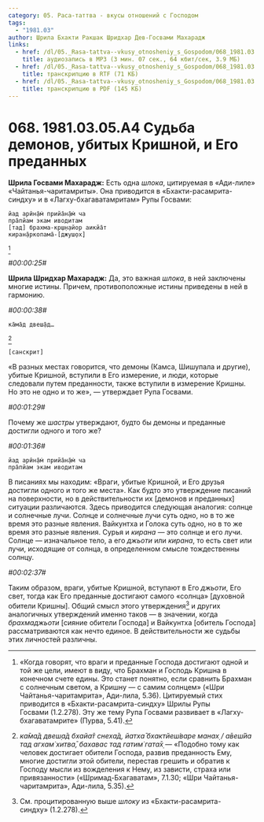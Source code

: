 ```yaml
---
category: 05. Раса-таттва - вкусы отношений с Господом
tags:
  - "1981.03"
author: Шрила Бхакти Ракшак Шридхар Дев-Госвами Махарадж
links:
  - href: /dl/05._Rasa-tattva--vkusy_otnosheniy_s_Gospodom/068_1981.03.05.A4_SridharMj_Sudba_demonov_ubityh_Krishnoy_i_Yego_predannyh.mp3
    title: аудиозапись в MP3 (3 мин. 07 сек., 64 кбит/сек, 3.9 МБ)
  - href: /dl/05._Rasa-tattva--vkusy_otnosheniy_s_Gospodom/068_1981.03.05.A4_SridharMj_Sudba_demonov_ubityh_Krishnoy_i_Yego_predannyh.rtf
    title: транскрипцию в RTF (71 КБ)
  - href: /dl/05._Rasa-tattva--vkusy_otnosheniy_s_Gospodom/068_1981.03.05.A4_SridharMj_Sudba_demonov_ubityh_Krishnoy_i_Yego_predannyh.pdf
    title: транскрипцию в PDF (145 КБ)
---
```


# 068. 1981.03.05.A4 Судьба демонов, убитых Кришной, и Его преданных

**Шрила Госвами Махарадж:** Есть одна *шлока*, цитируемая в «Ади-лиле» «Чайтанья-чаритамриты». Она приводится в «Бхакти-расамрита-синдху» и в «Лагху-бхагаватамритам» Рупы Госвами:

    йад арӣн̣а̄м̇ прийа̄н̣а̄м̇ ча
    пра̄пйам экам иводитам
    [тад] брахма-кр̣ш̣н̣айор аикйа̄т
    киран̣а̄ркопама̄-[джуш̣ох̣]
[^_ftn1]

*#00:00:25#*

**Шрила Шридхар Махарадж:** Да, это важная *шлока*, в ней заключены многие истины. Причем, противоположные истины приведены в ней в гармонию.

*#00:00:38#*

    ка̄ма̄д двеш̣а̄д…
[^_ftn2]

    [санскрит]

«В разных местах говорится, что демоны (Камса, Шишупала и другие), убитые Кришной, вступили в Его измерение, и люди, которые следовали путем преданности, также вступили в измерение Кришны. Но это не одно и то же», — утверждает Рупа Госвами.

*#00:01:29#*

Почему же *шастры* утверждают, будто бы демоны и преданные достигли одного и того же?

*#00:01:36#*

    йад арӣн̣а̄м̇ прийа̄н̣а̄м̇ ча
    пра̄пйам экам иводитам

В писаниях мы находим: «Враги, убитые Кришной, и Его друзья достигли одного и того же места». Как будто это утверждение писаний на поверхности, но в действительности их [демонов и преданных] ситуации различаются. Здесь приводится следующая аналогия: солнце и солнечные лучи. Солнце и солнечные лучи суть одно, но в то же время это разные явления. Вайкунтха и Голока суть одно, но в то же время это разные явления. Сурья и *кирана* — это солнце и его лучи. Солнце — изначальное тело, а его *джьоти* или *кирана*, то есть свет или лучи, исходящие от солнца, в определенном смысле тождественны солнцу.

*#00:02:37#*

Таким образом, враги, убитые Кришной, вступают в Его *джьоти*, Его свет, тогда как Его преданные достигают самого «солнца» [духовной обители Кришны]. Общий смысл этого утверждения[^_ftn3] и других аналогичных утверждений именно таков — в значении, когда *брахмаджьоти* [сияние обители Господа] и Вайкунтха [обитель Господа] рассматриваются как нечто единое. В действительности же судьбы этих личностей различны.

[^_ftn1]: «Когда говорят, что враги и преданные Господа достигают одной и той же цели, имеют в виду, что Брахман и Господь Кришна в конечном счете едины. Это станет понятно, если сравнить Брахман с солнечным светом, а Кришну — с самим солнцем» («Шри Чайтанья-чаритамрита», Ади-лила, 5.36). Цитируемый стих приводится в «Бхакти-расамрита-синдху» Шрилы Рупы Госвами (1.2.278). Эту же тему Рупа Госвами развивает в «Лагху-бхагаватамрите» (Пурва, 5.41).

[^_ftn2]: *ка̄ма̄д двеш̣а̄д бхайа̄т снеха̄д, йатха̄ бхактйеш́варе манах̣ / а̄веш́йа тад агхам̇ хитва̄, бахавас тад гатим̇ гата̄х̣* — «Подобно тому как человек достигает обители Господа, развив преданность Ему, многие достигли этой обители, перестав грешить и обратив к Господу мысли из вожделения к Нему, из зависти, страха или привязанности» («Шримад-Бхагаватам», 7.1.30; «Шри Чайтанья-чаритамрита», Ади-лила, 5.35).

[^_ftn3]: См. процитированную выше *шлоку* из «Бхакти-расамрита-синдху» (1.2.278).

